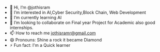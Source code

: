 - 👋 Hi, I’m @jothisram
- 👀 I’m interested in AI,Cyber Security,Block Chain, Web Development
- 🌱 I’m currently learning AI
- 💞️ I’m looking to collaborate on Final year Project for Academic also good internships.
- 📫 How to reach me jothisramr@gmail.com
- 😄 Pronouns: Shine a rock it became Diamond
- ⚡ Fun fact: I'm a Quick learner

<!---
jothisram/jothisram is a ✨ special ✨ repository because its `README.md` (this file) appears on your GitHub profile.
You can click the Preview link to take a look at your changes.
--->
